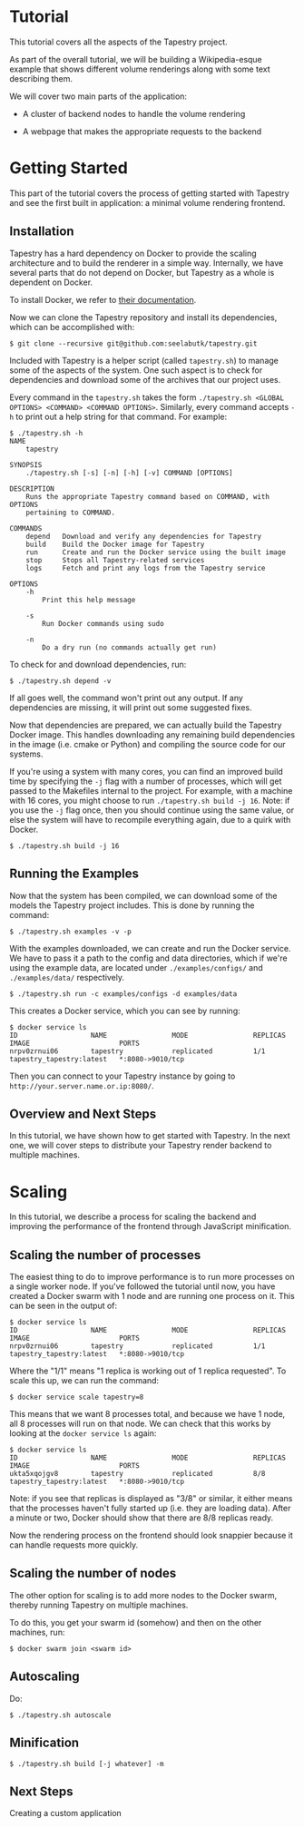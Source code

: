 # Tutorial

This tutorial covers all the aspects of the Tapestry project.

As part of the overall tutorial, we will be building a Wikipedia-esque example
that shows different volume renderings along with some text describing them.

We will cover two main parts of the application:

- A cluster of backend nodes to handle the volume rendering

- A webpage that makes the appropriate requests to the backend

# Getting Started

This part of the tutorial covers the process of getting started with Tapestry
and see the first built in application: a minimal volume rendering frontend.

## Installation

Tapestry has a hard dependency on Docker to provide the scaling architecture
and to build the renderer in a simple way. Internally, we have several parts
that do not depend on Docker, but Tapestry as a whole is dependent on Docker.

To install Docker, we refer to
[their documentation](https://docs.docker.com/engine/installation/).

Now we can clone the Tapestry repository and install its dependencies, which
can be accomplished with:

```console
$ git clone --recursive git@github.com:seelabutk/tapestry.git
```

Included with Tapestry is a helper script (called `tapestry.sh`) to manage some
of the aspects of the system. One such aspect is to check for dependencies and
download some of the archives that our project uses.

Every command in the `tapestry.sh` takes the form `./tapestry.sh <GLOBAL
OPTIONS> <COMMAND> <COMMAND OPTIONS>`. Similarly, every command accepts `-h` to
print out a help string for that command. For example:

```console
$ ./tapestry.sh -h
NAME
    tapestry

SYNOPSIS
    ./tapestry.sh [-s] [-n] [-h] [-v] COMMAND [OPTIONS]

DESCRIPTION
    Runs the appropriate Tapestry command based on COMMAND, with OPTIONS
    pertaining to COMMAND.

COMMANDS
    depend   Download and verify any dependencies for Tapestry
    build    Build the Docker image for Tapestry
    run      Create and run the Docker service using the built image
    stop     Stops all Tapestry-related services
    logs     Fetch and print any logs from the Tapestry service

OPTIONS
    -h
        Print this help message

    -s
        Run Docker commands using sudo

    -n
        Do a dry run (no commands actually get run)

```

To check for and download dependencies, run:

```console
$ ./tapestry.sh depend -v
```

If all goes well, the command won't print out any output. If any dependencies
are missing, it will print out some suggested fixes.

Now that dependencies are prepared, we can actually build the Tapestry Docker
image. This handles downloading any remaining build dependencies in the image
(i.e. cmake or Python) and compiling the source code for our systems.

If you're using a system with many cores, you can find an improved build time
by specifying the `-j` flag with a number of processes, which will get passed
to the Makefiles internal to the project. For example, with a machine with 16
cores, you might choose to run `./tapestry.sh build -j 16`. Note: if you use
the `-j` flag once, then you should continue using the same value, or else the
system will have to recompile everything again, due to a quirk with Docker.

```console
$ ./tapestry.sh build -j 16
```

## Running the Examples

Now that the system has been compiled, we can download some of the models the
Tapestry project includes. This is done by running the command:

```console
$ ./tapestry.sh examples -v -p
```

With the examples downloaded, we can create and run the Docker service. We have
to pass it a path to the config and data directories, which if we're using the
example data, are located under `./examples/configs/` and `./examples/data/`
respectively.

```console
$ ./tapestry.sh run -c examples/configs -d examples/data
```

This creates a Docker service, which you can see by running:

```console
$ docker service ls
ID                  NAME                MODE                REPLICAS            IMAGE                      PORTS
nrpv0zrnui06        tapestry            replicated          1/1                 tapestry_tapestry:latest   *:8080->9010/tcp
```

Then you can connect to your Tapestry instance by going to
`http://your.server.name.or.ip:8080/`.

## Overview and Next Steps

In this tutorial, we have shown how to get started with Tapestry. In the next
one, we will cover steps to distribute your Tapestry render backend to multiple
machines.

# Scaling

In this tutorial, we describe a process for scaling the backend and improving
the performance of the frontend through JavaScript minification.

## Scaling the number of processes

The easiest thing to do to improve performance is to run more processes on a
single worker node. If you've followed the tutorial until now, you have created
a Docker swarm with 1 node and are running one process on it. This can be seen
in the output of:

```console
$ docker service ls
ID                  NAME                MODE                REPLICAS            IMAGE                      PORTS
nrpv0zrnui06        tapestry            replicated          1/1                 tapestry_tapestry:latest   *:8080->9010/tcp
```

Where the "1/1" means "1 replica is working out of 1 replica requested". To
scale this up, we can run the command:

```console
$ docker service scale tapestry=8
```

This means that we want 8 processes total, and because we have 1 node, all 8
processes will run on that node. We can check that this works by looking at the
`docker service ls` again:

```console
$ docker service ls
ID                  NAME                MODE                REPLICAS            IMAGE                      PORTS
ukta5xqojgv8        tapestry            replicated          8/8                 tapestry_tapestry:latest   *:8080->9010/tcp
```

Note: if you see that replicas is displayed as "3/8" or similar, it either
means that the processes haven't fully started up (i.e. they are loading
data). After a minute or two, Docker should show that there are 8/8 replicas
ready.

Now the rendering process on the frontend should look snappier because it can
handle requests more quickly.

## Scaling the number of nodes

The other option for scaling is to add more nodes to the Docker swarm, thereby
running Tapestry on multiple machines.

To do this, you get your swarm id (somehow) and then on the other machines,
run:

```console
$ docker swarm join <swarm id>
```

## Autoscaling

Do:

```console
$ ./tapestry.sh autoscale
```

## Minification

```console
$ ./tapestry.sh build [-j whatever] -m
```

## Next Steps

Creating a custom application
